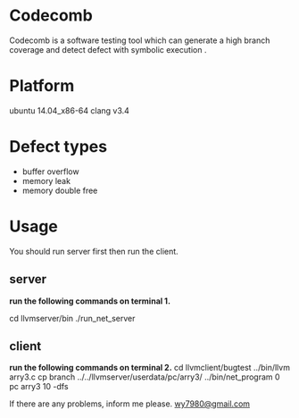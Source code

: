 # Codecomb
Codecomb is a software testing tool which can generate a high branch coverage  and detect defect with symbolic execution .

# Platform
ubuntu 14.04_x86-64
clang v3.4

# Defect types
* buffer overflow
* memory leak
* memory double free

# Usage
You should run server first then run the client.
##  server
**run the following commands on terminal 1.**

cd llvmserver/bin
./run_net_server

## client
**run the following commands on terminal 2.**
cd llvmclient/bugtest
../bin/llvm arry3.c
cp branch ../../llvmserver/userdata/pc/arry3/
../bin/net_program 0 pc arry3 10 -dfs

If there are any problems, inform me please.
											wy7980@gmail.com

